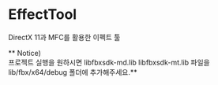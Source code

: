# EffectTool
 DirectX 11과 MFC를 활용한 이펙트 툴


** Notice)    
프로젝트 실행을 원하시면 
libfbxsdk-md.lib libfbxsdk-mt.lib 파일을 
lib/fbx/x64/debug 폴더에 추가해주세요.**
